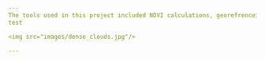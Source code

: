 ```yaml
---
The tools used in this project included NDVI calculations, georefrenceing, and 3d model making 
test 

<img src="images/dense_clouds.jpg"/>

---
```

